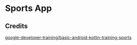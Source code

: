 Sports App
==

Credits
--
[google-developer-training/basic-android-kotlin-training-sports](https://github.com/google-developer-training/basic-android-kotlin-training-sports)
